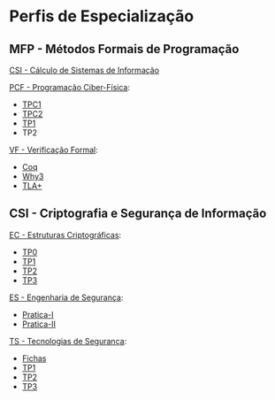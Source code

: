 # Perfis de Especialização

  
 ## MFP - Métodos Formais de Programação

[CSI - Cálculo de Sistemas de Informação](https://haslab.github.io/MFP/CSI/2122/index)
  
[PCF - Programação Ciber-Física](https://github.com/AITK42/MEI/tree/main/2ºSemestre/MFP/PCF):
   - [TPC1](https://github.com/AITK42/MEI/tree/main/2ºSemestre/MFP/PCF/TPC1)
   - [TPC2](https://github.com/AITK42/MEI/tree/main/2ºSemestre/MFP/PCF/TPC2)
   - [TP1](https://github.com/AITK42/MEI/tree/main/2ºSemestre/MFP/PCF/TP1)
   - TP2 

[VF - Verificação Formal](https://github.com/AITK42/MEI/tree/main/2ºSemestre/MFP/VF):
   - [Coq](https://github.com/AITK42/MEI/tree/main/2ºSemestre/MFP/VF/Coq)
   - [Why3](https://github.com/AITK42/MEI/tree/main/2ºSemestre/MFP/VF/Why3)
   - [TLA+](https://github.com/AITK42/MEI/tree/main/2ºSemestre/MFP/VF/TLA%2B)


## CSI - Criptografia e Segurança de Informação

[EC - Estruturas Criptográficas](https://github.com/AITK42/MEI/tree/main/2ºSemestre/CSI/EC):
  - [TP0](https://github.com/AITK42/MEI/tree/main/2ºSemestre/CSI/EC/TP0)
  - [TP1](https://github.com/AITK42/MEI/tree/main/2ºSemestre/CSI/EC/TP1)
  - [TP2](https://github.com/AITK42/MEI/tree/main/2ºSemestre/CSI/EC/TP2)
  - [TP3](https://github.com/AITK42/MEI/tree/main/2ºSemestre/CSI/EC/TP3)

[ES - Engenharia de Segurança](https://github.com/AITK42/MEI/tree/main/2ºSemestre/CSI/ES):
  - [Pratica-I](https://github.com/AITK42/MEI/tree/main/2ºSemestre/CSI/ES/Pratica-I)
  - [Pratica-II](https://github.com/AITK42/MEI/tree/main/2ºSemestre/CSI/ES/Pratica-II)

[TS - Tecnologias de Segurança](https://github.com/AITK42/MEI/tree/main/2ºSemestre/CSI/TS):
  - [Fichas](https://github.com/AITK42/MEI/tree/main/2ºSemestre/CSI/TS/Fichas)
  - [TP1](https://github.com/AITK42/MEI/tree/main/2ºSemestre/CSI/TS/TP1)
  - [TP2](https://github.com/AITK42/MEI/tree/main/2ºSemestre/CSI/TS/TP2)
  - [TP3](https://github.com/AITK42/MEI/tree/main/2ºSemestre/CSI/TS/TP3)
  

  

